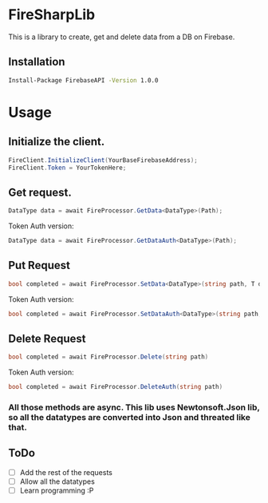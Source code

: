 # FireSharpLib
This is a library to create, get and delete data from a DB on Firebase.

## Installation
```cmd
Install-Package FirebaseAPI -Version 1.0.0
```
# Usage

## Initialize the client.
```C#
FireClient.InitializeClient(YourBaseFirebaseAddress);
FireClient.Token = YourTokenHere;
```

## Get request.

```C#
DataType data = await FireProcessor.GetData<DataType>(Path);
```
Token Auth version:

```C#
DataType data = await FireProcessor.GetDataAuth<DataType>(Path);
```

## Put Request

```C#
bool completed = await FireProcessor.SetData<DataType>(string path, T data);
```
Token Auth version:

```C#
bool completed = await FireProcessor.SetDataAuth<DataType>(string path, T data);
```

## Delete Request
```C#
bool completed = await FireProcessor.Delete(string path)
```
Token Auth version:

```C#
bool completed = await FireProcessor.DeleteAuth(string path)
```

### All those methods are async. This lib uses Newtonsoft.Json lib, so all the datatypes are converted into Json and threated like that.

## ToDo
- [ ] Add the rest of the requests
- [ ] Allow all the datatypes
- [ ] Learn programming :P
